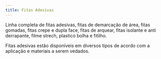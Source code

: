 ```yaml
---
title: Fitas Adesivas
---
```


Linha completa de fitas adesivas, fitas de demarcação de área, fitas gomadas, fitas crepe e dupla face, fitas de arquear, fitas isolante e anti derrapante, filme strech, plastico bolha e fitilho.

Fitas adesivas estão disponíveis em diversos tipos de acordo com a aplicação e materiais a serem vedados.

